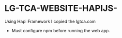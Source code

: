 # LG-TCA-WEBSITE-HAPIJS-
Using Hapi Framework I copied the lgtca.com

* Must configure npm before running the web app.
